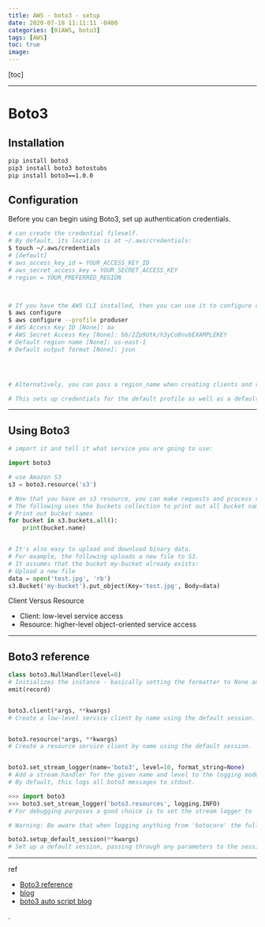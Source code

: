```yaml
---
title: AWS - boto3 - setup
date: 2020-07-18 11:11:11 -0400
categories: [01AWS, boto3]
tags: [AWS]
toc: true
image:
---
```


[toc]

---

# Boto3


## Installation

```bash
pip install boto3
pip3 install boto3 botostubs
pip install boto3==1.0.0


```


## Configuration

Before you can begin using Boto3, set up authentication credentials.

```bash
# can create the credential fileself.
# By default, its location is at ~/.aws/credentials:
$ touch ~/.aws/credentials
# [default]
# aws_access_key_id = YOUR_ACCESS_KEY_ID
# aws_secret_access_key = YOUR_SECRET_ACCESS_KEY
# region = YOUR_PREFERRED_REGION



# If you have the AWS CLI installed, then you can use it to configure credentials file:
$ aws configure
$ aws configure --profile produser
# AWS Access Key ID [None]: aa
# AWS Secret Access Key [None]: bb/2Zp9Utk/h3yCo8nvbEXAMPLEKEY
# Default region name [None]: us-east-1
# Default output format [None]: json




# Alternatively, you can pass a region_name when creating clients and resources.

# This sets up credentials for the default profile as well as a default region to use when creating connections.
```

---

## Using Boto3


```py
# import it and tell it what service you are going to use:

import boto3

# use Amazon S3
s3 = boto3.resource('s3')

# Now that you have an s3 resource, you can make requests and process responses from the service.
# The following uses the buckets collection to print out all bucket names:
# Print out bucket names
for bucket in s3.buckets.all():
    print(bucket.name)


# It's also easy to upload and download binary data.
# For example, the following uploads a new file to S3.
# It assumes that the bucket my-bucket already exists:
# Upload a new file
data = open('test.jpg', 'rb')
s3.Bucket('my-bucket').put_object(Key='test.jpg', Body=data)
```


Client Versus Resource

- Client: low-level service access
- Resource: higher-level object-oriented service access



---

## Boto3 reference

```py
class boto3.NullHandler(level=0) 
# Initializes the instance - basically setting the formatter to None and the filter list to empty.
emit(record) 


boto3.client(*args, **kwargs) 
# Create a low-level service client by name using the default session.


boto3.resource(*args, **kwargs) 
# Create a resource service client by name using the default session.


boto3.set_stream_logger(name='boto3', level=10, format_string=None) 
# Add a stream handler for the given name and level to the logging module. 
# By default, this logs all boto3 messages to stdout.

>>> import boto3
>>> boto3.set_stream_logger('boto3.resources', logging.INFO)
# For debugging purposes a good choice is to set the stream logger to '' which is equivalent to saying "log everything".

# Warning: Be aware that when logging anything from 'botocore' the full wire trace will appear in your logs. If your payloads contain sensitive data this should not be used in production.

boto3.setup_default_session(**kwargs) 
# Set up a default session, passing through any parameters to the session constructor. There is no need to call this unless you wish to pass custom parameters, because a default session will be created for you.
```



---

ref
- [Boto3 reference](https://boto3.amazonaws.com/v1/documentation/api/latest/reference/core/boto3.html)
- [blog](https://zoph.me/posts/2019-06-10-ebs-default-encryption/)
- [boto3 auto script blog](https://dev.to/akloya)







.